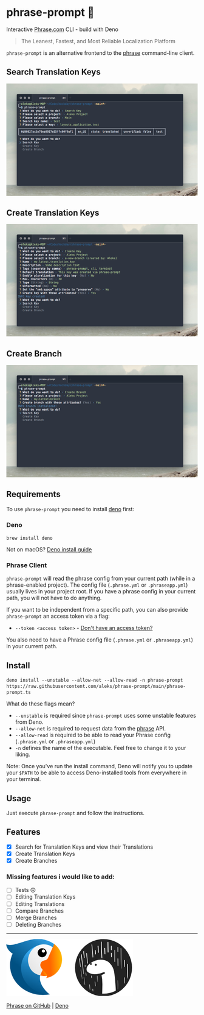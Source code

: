 # phrase-prompt 🦕
Interactive [Phrase.com](https://phrase.com) CLI - build with Deno

> The Leanest, Fastest, and Most Reliable Localization Platform

`phrase-prompt` is an alternative frontend to the [phrase](https://help.phrase.com/help/configuration) command-line client.

## Search Translation Keys
![search keys](https://raw.githubusercontent.com/aleks/phrase-prompt/main/readme/search.png)

## Create Translation Keys
![create keys](https://raw.githubusercontent.com/aleks/phrase-prompt/main/readme/create-key.png)

## Create Branch
![create keys](https://raw.githubusercontent.com/aleks/phrase-prompt/main/readme/create-branch.png)

## Requirements

To use `phrase-prompt` you need to install [deno](https://deno.land/) first:

### Deno

```
brew install deno
```
Not on macOS? [Deno install guide](https://deno.land/#installation)

### Phrase Client

`phrase-prompt` will read the phrase config from your current path (while in a phrase-enabled project). The config file (`.phrase.yml` or `.phraseapp.yml`) usually lives in your project root. If you have a phrase config in your current path, you will not have to do anything.

If you want to be independent from a specific path, you can also provide `phrase-prompt` an access token via a flag:
- `--token <access token>` - [Don't have an access token?](https://help.phrase.com/help/access-tokens)

You also need to have a Phrase config file (`.phrase.yml` or `.phraseapp.yml`) in your current path.

## Install

```
deno install --unstable --allow-net --allow-read -n phrase-prompt https://raw.githubusercontent.com/aleks/phrase-prompt/main/phrase-prompt.ts
```

What do these flags mean?
- `--unstable` is required since `phrase-prompt` uses some unstable features from Deno.
- `--allow-net` is required to request data from the [phrase](https://phrase.com) API.
- `--allow-read` is required to be able to read your Phrase config (`.phrase.yml` or `.phraseapp.yml`)
- `-n` defines the name of the executable. Feel free to change it to your liking.

Note: Once you've run the install command, Deno will notify you to update your `$PATH` to be able to access Deno-installed tools from everywhere in your terminal.

## Usage

Just execute `phrase-prompt` and follow the instructions.

## Features

- [x] Search for Translation Keys and view their Translations
- [x] Create Translation Keys
- [x] Create Branches

### Missing features i would like to add:

- [ ] Tests 🙃
- [ ] Editing Translation Keys
- [ ] Editing Translations
- [ ] Compare Branches
- [ ] Merge Branches
- [ ] Deleting Branches

---

![phrase deno](https://raw.githubusercontent.com/aleks/phrase-prompt/main/readme/phrase-deno.png)

[Phrase on GitHub](https://github.com/phrase/) | [Deno](https://deno.land/)
